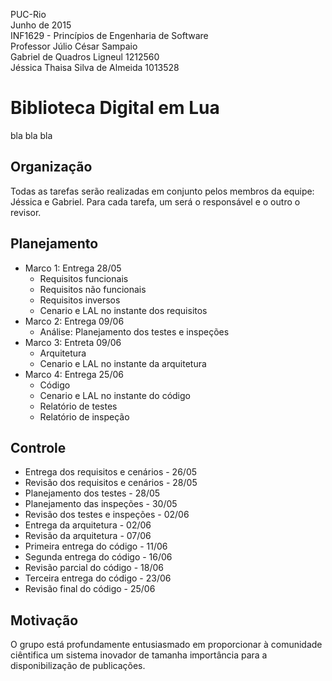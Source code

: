 PUC-Rio  
Junho de 2015  
INF1629 - Princípios de Engenharia de Software  
Professor Júlio César Sampaio  
Gabriel de Quadros Ligneul 1212560  
Jéssica Thaisa Silva de Almeida 1013528  

# Biblioteca Digital em Lua
bla bla bla

## Organização
Todas as tarefas serão realizadas em conjunto pelos membros da equipe: Jéssica e Gabriel. Para cada tarefa, um será o responsável e o outro o revisor.

## Planejamento
- Marco 1: Entrega 28/05
    - Requisitos funcionais
    - Requisitos não funcionais
    - Requisitos inversos
    - Cenario e LAL no instante dos requisitos
- Marco 2: Entrega 09/06
    - Análise: Planejamento dos testes e inspeções
- Marco 3: Entreta 09/06
    - Arquitetura
    - Cenario e LAL no instante da arquitetura
- Marco 4: Entrega 25/06
    - Código
    - Cenario e LAL no instante do código
    - Relatório de testes
    - Relatório de inspeção

## Controle
- Entrega dos requisitos e cenários - 26/05
- Revisão dos requisitos e cenários - 28/05
- Planejamento dos testes - 28/05
- Planejamento das inspeções - 30/05
- Revisão dos testes e inspeções - 02/06
- Entrega da arquitetura - 02/06
- Revisão da arquitetura - 07/06
- Primeira entrega do código - 11/06
- Segunda entrega do código - 16/06
- Revisão parcial do código - 18/06
- Terceira entrega do código - 23/06
- Revisão final do código - 25/06

## Motivação
O grupo está profundamente entusiasmado em proporcionar à comunidade ciêntifica um sistema inovador de tamanha importância para a disponibilização de publicações.
